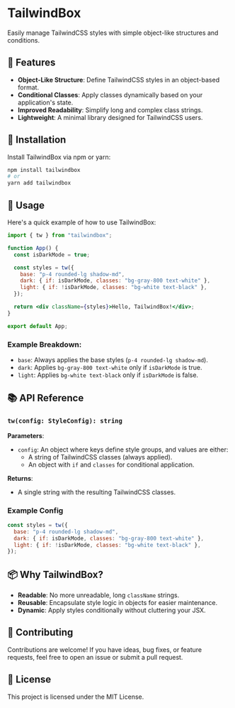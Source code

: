 # TailwindBox

Easily manage TailwindCSS styles with simple object-like structures and conditions.

## 🌟 Features

- **Object-Like Structure**: Define TailwindCSS styles in an object-based format.
- **Conditional Classes**: Apply classes dynamically based on your application's state.
- **Improved Readability**: Simplify long and complex class strings.
- **Lightweight**: A minimal library designed for TailwindCSS users.

## 🔧 Installation

Install TailwindBox via npm or yarn:

```bash
npm install tailwindbox
# or
yarn add tailwindbox
```

## 🚀 Usage

Here's a quick example of how to use TailwindBox:

```jsx
import { tw } from "tailwindbox";

function App() {
  const isDarkMode = true;

  const styles = tw({
    base: "p-4 rounded-lg shadow-md",
    dark: { if: isDarkMode, classes: "bg-gray-800 text-white" },
    light: { if: !isDarkMode, classes: "bg-white text-black" },
  });

  return <div className={styles}>Hello, TailwindBox!</div>;
}

export default App;
```

### Example Breakdown:

- `base`: Always applies the base styles (`p-4 rounded-lg shadow-md`).
- `dark`: Applies `bg-gray-800 text-white` only if `isDarkMode` is true.
- `light`: Applies `bg-white text-black` only if `isDarkMode` is false.

## 📚 API Reference

### `tw(config: StyleConfig): string`

**Parameters**:

- `config`: An object where keys define style groups, and values are either:
  - A string of TailwindCSS classes (always applied).
  - An object with `if` and `classes` for conditional application.

**Returns**:

- A single string with the resulting TailwindCSS classes.

### Example Config

```js
const styles = tw({
  base: "p-4 rounded-lg shadow-md",
  dark: { if: isDarkMode, classes: "bg-gray-800 text-white" },
  light: { if: !isDarkMode, classes: "bg-white text-black" },
});
```

## 📦 Why TailwindBox?

- **Readable**: No more unreadable, long `className` strings.
- **Reusable**: Encapsulate style logic in objects for easier maintenance.
- **Dynamic**: Apply styles conditionally without cluttering your JSX.

## 🤝 Contributing

Contributions are welcome! If you have ideas, bug fixes, or feature requests, feel free to open an issue or submit a pull request.

## 📝 License

This project is licensed under the MIT License.
